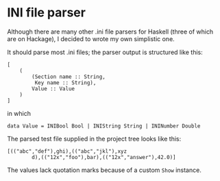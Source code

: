 # INI file parser

Although there are many other .ini file parsers for Haskell (three of which are on Hackage), I decided
to wrote my own simplistic one.

It should parse most .ini files; the parser output is structured like this:

    [
        (
            (Section name :: String,
             Key name :: String),
            Value :: Value
        )
    ]

in which

    data Value = INIBool Bool | INIString String | ININumber Double

The parsed test file supplied in the project tree looks like this:

    [(("abc","def"),ghi),(("abc","jkl"),xyz 
            d),(("12x","foo"),bar),(("12x","answer"),42.0)]

The values lack quotation marks because of a custom `Show` instance.

